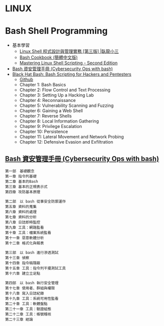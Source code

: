 # LINUX

# Bash Shell Programming
- 基本學習
  - [Linux Shell 程式設計與管理實務 [第三版] |臥龍小三](https://www.tenlong.com.tw/products/9786263332539?list_name=srh)
  - [Bash Cookbook (簡體中文版)](https://www.tenlong.com.tw/products/9787115527011?list_name=srh)
  - [Mastering Linux Shell Scripting - Second Edition](https://www.packtpub.com/product/mastering-linux-shell-scripting-second-edition/9781788990554)
- [Bash 資安管理手冊 (Cybersecurity Ops with bash)](https://www.tenlong.com.tw/products/9789865023232?list_name=srh)
- [Black Hat Bash: Bash Scripting for Hackers and Pentesters]()
  - [Github](https://github.com/dolevf/Black-Hat-Bash)
  - Chapter 1: Bash Basics
  - Chapter 2: Flow Control and Text Processing
  - Chapter 3: Setting Up a Hacking Lab
  - Chapter 4: Reconnaissance
  - Chapter 5: Vulnerability Scanning and Fuzzing
  - Chapter 6: Gaining a Web Shell
  - Chapter 7: Reverse Shells
  - Chapter 8: Local Information Gathering
  - Chapter 9: Privilege Escalation
  - Chapter 10: Persistence
  - Chapter 11: Lateral Movement and Network Probing
  - Chapter 12: Defensive Evasion and Exfiltration

## [Bash 資安管理手冊 (Cybersecurity Ops with bash)](https://www.tenlong.com.tw/products/9789865023232?list_name=srh)
```
第一部　基礎觀念
第一章 指令列基礎
第二章 基本的Bash
第三章 基本的正規表示式
第四章 攻防基本原理

第二部　以 bash 從事安全防禦運作
第五章 資料的蒐集
第六章 資料的處理
第七章 資料的分析
第八章 日誌即時監控
第九章 工具：網路監看
第十章 工具：檔案系統監看
第十一章 惡意軟體分析
第十二章 格式化與報表

第三部　以 bash 進行滲透測試
第十三章 偵察
第十四章 指令稿隱蔽
第十五章 工具：指令列干擾測試工具
第十六章 建立立足點

第四部　以 bash 執行安全管理
第十七章 使用者、群組與權限
第十八章 寫入日誌紀錄
第十九章 工具：系統可用性監看
第二十章 工具：軟體盤點
第二十一章 工具：驗證組態
第二十二章 工具：帳號稽核
第二十三章 結論
```
